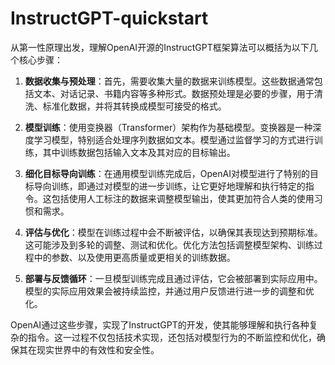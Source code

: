 # InstructGPT-quickstart

从第一性原理出发，理解OpenAI开源的InstructGPT框架算法可以概括为以下几个核心步骤：

1. **数据收集与预处理**：首先，需要收集大量的数据来训练模型。这些数据通常包括文本、对话记录、书籍内容等多种形式。数据预处理是必要的步骤，用于清洗、标准化数据，并将其转换成模型可接受的格式。

2. **模型训练**：使用变换器（Transformer）架构作为基础模型。变换器是一种深度学习模型，特别适合处理序列数据如文本。模型通过监督学习的方式进行训练，其中训练数据包括输入文本及其对应的目标输出。

3. **细化目标导向训练**：在通用模型训练完成后，OpenAI对模型进行了特别的目标导向训练，即通过对模型的进一步训练，让它更好地理解和执行特定的指令。这包括使用人工标注的数据来调整模型输出，使其更加符合人类的使用习惯和需求。

4. **评估与优化**：模型在训练过程中会不断被评估，以确保其表现达到预期标准。这可能涉及到多轮的调整、测试和优化。优化方法包括调整模型架构、训练过程中的参数、以及使用更高质量或更相关的训练数据。

5. **部署与反馈循环**：一旦模型训练完成且通过评估，它会被部署到实际应用中。模型的实际应用效果会被持续监控，并通过用户反馈进行进一步的调整和优化。

OpenAI通过这些步骤，实现了InstructGPT的开发，使其能够理解和执行各种复杂的指令。这一过程不仅包括技术实现，还包括对模型行为的不断监控和优化，确保其在现实世界中的有效性和安全性。
